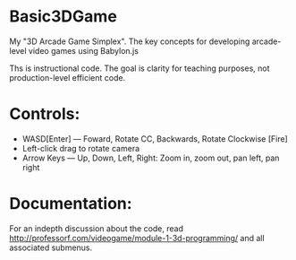 # Basic3DGame
My "3D Arcade Game Simplex". The key concepts for developing arcade-level video games using Babylon.js

Ths is instructional code. The goal is clarity for teaching purposes, not production-level efficient code.  

# Controls: 

* WASD[Enter] — Foward, Rotate CC, Backwards, Rotate Clockwise [Fire]
* Left-click drag to rotate camera
* Arrow Keys — Up, Down, Left, Right: Zoom in, zoom out, pan left, pan right

# Documentation: 

For an indepth discussion about the code, read http://professorf.com/videogame/module-1-3d-programming/ and all associated submenus.
